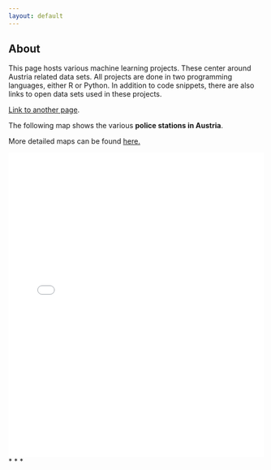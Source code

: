 ```yaml
---
layout: default
---
```


## About

This page hosts various machine learning projects. These center around Austria related data sets. All projects are done in two programming languages, either R or Python. In addition to code snippets, there are also links to open data sets used in these projects.

[Link to another page](./another-page.html).

The following map shows the various **police stations in Austria**.

More detailed maps can be found [here.](https://github.com/kometenmelodie/kometenmelodie.github.io/tree/master/html)

<iframe src="/html/map_7.0.html" height="600px" width="100%" style="border:none;">
</iframe> 
* * *
